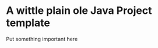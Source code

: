 A wittle plain ole Java Project template
========================================
Put something important here
